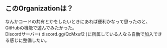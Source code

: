 ## このOrganizationは？

なんかコードの共有とかをしたいときにあれば便利かなって思ったのと、GitHubの機能で遊んでみたかった。  
Discordサーバー( discord.gg/QcMxuf2 )に所属している人なら自動で加入できる感じに整備したい。

